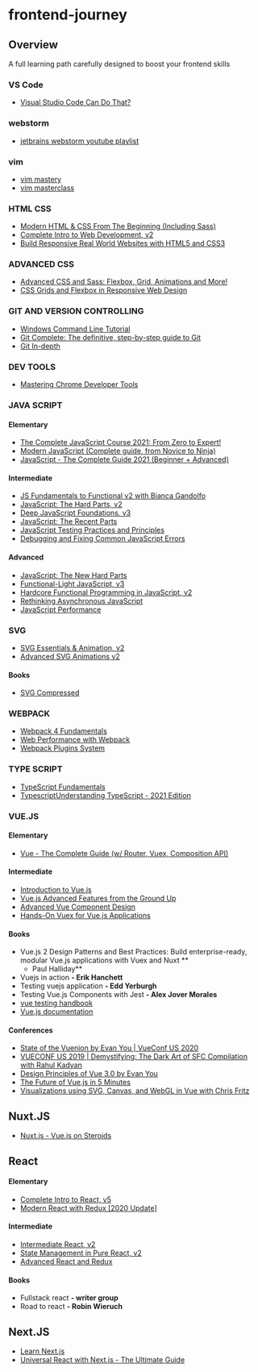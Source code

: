 # frontend-journey

## Overview

A full learning path carefully designed to boost your frontend skills

### VS Code

* [Visual Studio Code Can Do That?](https://frontendmasters.com/courses/customize-vs-code/introduction/)

### webstorm

* [jetbrains webstorm youtube playlist](https://www.youtube.com/watch?v=CnFiT_hy6Rk&list=PLQ176FUIyIUYnLuYVKM6JhVd6ukPgzdW7)

### vim

* [vim mastery](https://laracasts.com/series/vim-mastery)
* [vim masterclass](https://www.udemy.com/course/vim-commands-cheat-sheet/)

### HTML CSS

* [Modern HTML & CSS From The Beginning (Including Sass)](https://www.udemy.com/course/modern-html-css-from-the-beginning/)
* [Complete Intro to Web Development, v2](https://frontendmasters.com/courses/web-development-v2/)
* [Build Responsive Real World Websites with HTML5 and CSS3](https://www.udemy.com/course/design-and-develop-a-killer-website-with-html5-and-css3/)

### ADVANCED CSS

* [Advanced CSS and Sass: Flexbox, Grid, Animations and More!](https://www.udemy.com/course/advanced-css-and-sass/)
* [CSS Grids and Flexbox in Responsive Web Design](https://frontendmasters.com/workshops/responsive-web-design-flexbox-css-grid/)

### GIT AND VERSION CONTROLLING

* [Windows Command Line Tutorial](https://www.youtube.com/watch?v=MBBWVgE0ewk)
* [Git Complete: The definitive, step-by-step guide to Git](https://www.udemy.com/course/git-complete/)
* [Git In-depth](https://frontendmasters.com/courses/git-in-depth/)

### DEV TOOLS

* [Mastering Chrome Developer Tools](https://frontendmasters.com/courses/chrome-dev-tools/)

### JAVA SCRIPT

#### Elementary

* [The Complete JavaScript Course 2021: From Zero to Expert!](https://www.udemy.com/course/the-complete-javascript-course/)
* [Modern JavaScript (Complete guide, from Novice to Ninja)](https://www.udemy.com/course/modern-javascript-from-novice-to-ninja/)
* [JavaScript - The Complete Guide 2021 (Beginner + Advanced)](https://www.udemy.com/course/javascript-the-complete-guide-2020-beginner-advanced/)

#### Intermediate

* [JS Fundamentals to Functional v2 with Bianca Gandolfo](https://frontendmasters.com/workshops/js-fundamentals-functional-v2/)
* [JavaScript: The Hard Parts, v2](https://frontendmasters.com/courses/javascript-hard-parts-v2/)
* [Deep JavaScript Foundations, v3](https://frontendmasters.com/courses/deep-javascript-v3/)
* [JavaScript: The Recent Parts](https://frontendmasters.com/workshops/js-recent-parts/)
* [JavaScript Testing Practices and Principles](https://frontendmasters.com/courses/testing-practices-principles/)
* [Debugging and Fixing Common JavaScript Errors](https://frontendmasters.com/courses/debugging-javascript/)

#### Advanced

* [JavaScript: The New Hard Parts](https://frontendmasters.com/workshops/javascript-new-hard-parts/)
* [Functional-Light JavaScript, v3](https://frontendmasters.com/workshops/functional-light-v3/)
* [Hardcore Functional Programming in JavaScript, v2](https://frontendmasters.com/workshops/functional-programming-javascript-v2/)
* [Rethinking Asynchronous JavaScript](https://frontendmasters.com/courses/rethinking-async-js/)
* [JavaScript Performance](https://frontendmasters.com/courses/web-performance/)

### SVG

* [SVG Essentials & Animation, v2](https://frontendmasters.com/courses/svg-essentials-animation/)
* [Advanced SVG Animations v2](https://frontendmasters.com/workshops/advanced-svg-animations-v2/)

#### Books

* [SVG Compressed](https://www.goodreads.com/book/show/19025329-svg-compressed)

### WEBPACK

* [Webpack 4 Fundamentals](https://frontendmasters.com/courses/webpack-fundamentals/)
* [Web Performance with Webpack](https://frontendmasters.com/courses/performance-webpack/)
* [Webpack Plugins System](https://frontendmasters.com/courses/webpack-plugins/)

### TYPE SCRIPT

* [TypeScript Fundamentals](https://frontendmasters.com/courses/typescript/)
* [TypescriptUnderstanding TypeScript - 2021 Edition](https://www.udemy.com/course/understanding-typescript/)

### VUE.JS

#### Elementary

* [Vue - The Complete Guide (w/ Router, Vuex, Composition API)](https://www.udemy.com/course/vuejs-2-the-complete-guide/)

#### Intermediate

* [Introduction to Vue.js](https://frontendmasters.com/courses/vue/)
* [Vue.js Advanced Features from the Ground Up](https://frontendmasters.com/workshops/vue-advanced-features/)
* [Advanced Vue Component Design](https://adamwathan.me/advanced-vue-component-design/)
* [Hands-On Vuex for Vue.js Applications](https://www.packtpub.com/product/hands-on-vuex-for-vue-js-applications-video/9781789952469)

#### Books

* Vue.js 2 Design Patterns and Best Practices: Build enterprise-ready, modular Vue.js applications with Vuex and Nuxt **
    - Paul Halliday**
* Vuejs in action **- Erik Hanchett**
* Testing vuejs application **- Edd Yerburgh**
* Testing Vue.js Components with Jest **- Alex Jover Morales**
* [vue testing handbook](https://lmiller1990.github.io/vue-testing-handbook/)
* [Vue.js documentation](https://vuejs.org/v2/guide/)

#### Conferences

* [State of the Vuenion by Evan You | VueConf US 2020](https://www.youtube.com/watch?v=wyx9Mogte4w&list=PLJNLwTPak6dgjZQOa9jroWZF4Ze9jlEZL)
* [VUECONF US 2019 | Demystifying: The Dark Art of SFC Compilation with Rahul Kadyan](https://www.youtube.com/watch?v=Ceo771OXaCY&list=PLJNLwTPak6dh4c-v626x9ZU5F9C_t-0T9)
* [Design Principles of Vue 3.0 by Evan You](https://www.youtube.com/watch?v=WLpLYhnGqPA&list=PLRxahvbQSa_uDvlWBFAsaFdVx1DyXkZ6S)
* [The Future of Vue.js in 5 Minutes](https://www.youtube.com/watch?v=j1EWDbXtbjA&list=PLJNLwTPak6dj-HOz4eFrKDJsJSZsgvWPs)
* [Visualizations using SVG, Canvas, and WebGL in Vue with Chris Fritz](https://www.youtube.com/watch?v=S9WKmeQcZjc&list=PLJNLwTPak6diYxk8TFz9fPWvjsryV2ygv)

## Nuxt.JS

* [Nuxt.js - Vue.js on Steroids](https://www.udemy.com/course/nuxtjs-vuejs-on-steroids/)

## React

#### Elementary

* [Complete Intro to React, v5](https://frontendmasters.com/courses/complete-react-v5/)
* [Modern React with Redux [2020 Update]](https://www.udemy.com/course/react-redux/)

#### Intermediate

* [Intermediate React, v2](https://frontendmasters.com/courses/intermediate-react-v2/)
* [State Management in Pure React, v2](https://frontendmasters.com/courses/pure-react-state/)
* [Advanced React and Redux](https://www.udemy.com/course/react-redux-tutorial/)

#### Books

* Fullstack react **- writer group**
* Road to react **- Robin Wieruch**

## Next.JS

* [Learn Next.js](https://masteringnextjs.com/#course-overview)
* [Universal React with Next.js - The Ultimate Guide](https://www.udemy.com/course/universal-react-with-nextjs-the-ultimate-guide/)